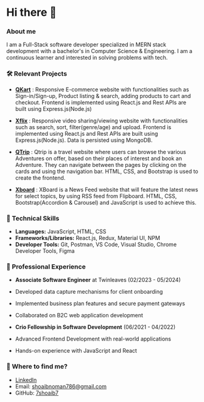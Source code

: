 # Hi there 👋

### About me
I am a Full-Stack software developer specialized in MERN stack development with a bachelor's in Computer Science & Engineering. I am a continuous learner and interested in solving problems with tech.

### 🛠️ Relevant Projects
- [**QKart**](https://qkart-frontend018.netlify.app) : Responsive E-commerce website with functionalities such as Sign-in/Sign-up, Product listing & search, adding products to cart and checkout. Frontend is implemented using React.js and Rest APIs are built using Express.js(Node.js)

- [**Xflix**](https://xflix-frontend018.netlify.app) : Responsive video sharing/viewing website with functionalities such as search, sort, filter(genre/age) and upload. Frontend is implemented using React.js and Rest APIs are built using Express.js(Node.js). Data is persisted using MongoDB.

- [**QTrip**](https://qtrip-dynamic018.netlify.app) : Qtrip is a travel website where users can browse the various Adventures on offer, based on their places of interest and book an Adventure. They can navigate between the pages by clicking on the cards and using the navigation bar. HTML, CSS, and Bootstrap is used to create the frontend.

- [**Xboard**](https://news-feed018.netlify.app) : XBoard is a News Feed website that will feature the latest news for select topics, by using RSS feed from Flipboard. HTML, CSS, Bootstrap(Accordion & Carousel) and JavaScript is used to achieve this.

### 🔧 Technical Skills
- **Languages:** JavaScript, HTML, CSS
- **Frameworks/Libraries:** React.js, Redux, Material UI, NPM
- **Developer Tools:** Git, Postman, VS Code, Visual Studio, Chrome Developer Tools, Figma

### 💼 Professional Experience
- **Associate Software Engineer** at Twinleaves (02/2023 - 05/2024)
 - Developed data capture mechanisms for client onboarding
 - Implemented business plan features and secure payment gateways
 - Collaborated on B2C web application development

- **Crio Fellowship in Software Development** (06/2021 - 04/2022)
 - Advanced Frontend Development with real-world applications
 - Hands-on experience with JavaScript and React

### 👀 Where to find me?
- [LinkedIn](https://www.linkedin.com/in/shoaib018/)
- Email: shoaibnoman786@gmail.com
- GitHub: [7shoaib7](https://github.com/7shoaib7)

<!--
**7shoaib7/7shoaib7** is a ✨ *special* ✨ repository because its `README.md` (this file) appears on your GitHub profile.

Here are some ideas to get you started:
- 🔭 I'm currently working on ...
- 🌱 I'm currently learning ...
- 👯 I'm looking to collaborate on ...
- 🤔 I'm looking for help with ...
- 💬 Ask me about ...
- 📫 How to reach me: ...
- 😄 Pronouns: ...
- ⚡ Fun fact: ...
-->
